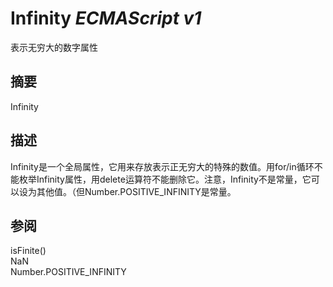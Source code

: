 # Infinity _ECMAScript v1_

表示无穷大的数字属性

## 摘要

Infinity

## 描述

Infinity是一个全局属性，它用来存放表示正无穷大的特殊的数值。用for/in循环不能枚举Infinity属性，用delete运算符不能删除它。注意，Infinity不是常量，它可以设为其他值。（但Number.POSITIVE\_INFINITY是常量。

## 参阅

isFinite()  
NaN  
Number.POSITIVE\_INFINITY

